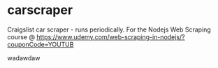 # carscraper
Craigslist car scraper - runs periodically. For the Nodejs Web Scraping course @ https://www.udemy.com/web-scraping-in-nodejs/?couponCode=YOUTUB

wadawdaw
